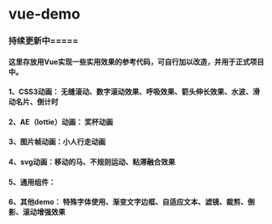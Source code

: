 # vue-demo
### 持续更新中=====
#### 这里存放用Vue实现一些实用效果的参考代码，可自行加以改造，并用于正式项目中。
#### 1、CSS3动画： 无缝滚动、数字滚动效果、呼吸效果、箭头伸长效果、水波、滑动名片、倒计时
#### 2、AE（lottie）动画： 奖杯动画
#### 3、图片帧动画：小人行走动画
#### 4、svg动画：移动的马、不规则运动、粘滞融合效果
#### 5、通用组件：
#### 6、其他demo： 特殊字体使用、渐变文字边框、自适应文本、滤镜、裁剪、倒影、滚动增强效果
